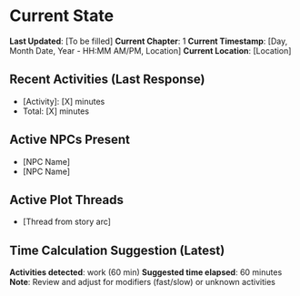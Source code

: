 # Current State

**Last Updated**: [To be filled]
**Current Chapter**: 1
**Current Timestamp**: [Day, Month Date, Year - HH:MM AM/PM, Location]
**Current Location**: [Location]

## Recent Activities (Last Response)
- [Activity]: [X] minutes
- Total: [X] minutes

## Active NPCs Present
- [NPC Name]
- [NPC Name]

## Active Plot Threads
- [Thread from story arc]

## Time Calculation Suggestion (Latest)
**Activities detected**: work (60 min)
**Suggested time elapsed**: 60 minutes
**Note**: Review and adjust for modifiers (fast/slow) or unknown activities
